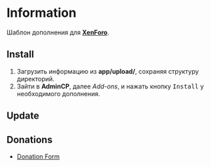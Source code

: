 # Information

Шаблон дополнения для [**XenForo**](https://xenforo.com/).

## Install

1. Загрузить информацию из **app/upload/**, сохраняя структуру директорий.
2. Зайти в **AdminCP**, далее *Add-ons*, и нажать кнопку <kbd>Install</kbd> у необходимого дополнения.

## Update



## Donations

- [Donation Form](https://donation-form.github.io/)
